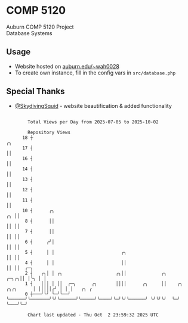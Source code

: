 # COMP 5120
Auburn COMP 5120 Project  
Database Systems

## Usage
- Website hosted on [auburn.edu/~wah0028](https://webhome.auburn.edu/~wah0028/)
- To create own instance, fill in the config vars in `src/database.php`

## Special Thanks
- [@SkydivingSquid](https://github.com/SkydivingSquid) - website beautification & added functionality

```

        Total Views per Day from 2025-07-05 to 2025-10-02

        Repository Views
      18 ┼                                                                           ╭╮
      17 ┤                                                                           ││
      16 ┤                                                                           ││
      14 ┤                                                                           ││
      13 ┤                                                                           ││
      12 ┤                                                                           ││
      11 ┤                                                                           ││
      10 ┤      ╭╮                                                                ╭╮ ││
       8 ┤      ││                                                                ││ ││
       7 ┤      ││                                                                ││ ││
       6 ┤     ╭╯│                                                                ││ ││
       5 ┤     │ │                         ╭╮                                     ││ ││
       4 ┤     │ │                         ││                                     ││ ││  ╭─╮
       2 ┤   ╭╮│ │ ╭╮                    ╭╮││             ╭╮                 ╭─╮╭╮││ │╰╮ │ │
       1 ┤   │││ │ ││  ╭─╮      ╭╮       ││││      ╭╮     ││    ╭╮ ╭╮╭╮      │ │││││╭╯ │ │ │   ╭╮ ╭
       0 ┼───╯╰╯ ╰─╯╰──╯ ╰──────╯╰───────╯╰╯╰──────╯╰─────╯╰────╯╰─╯╰╯╰──────╯ ╰╯╰╯╰╯  ╰─╯ ╰───╯╰─╯

        Chart last updated - Thu Oct  2 23:59:32 2025 UTC
        
```
